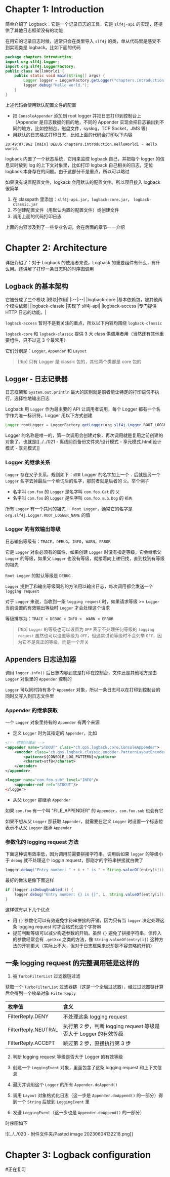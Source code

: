 
# Chapter 1: Introduction

简单介绍了 Logback：它是一个记录日志的工具，它是 `slf4j-api` 的实现，还提供了其他日志框架没有的功能

在用它的记录日志时候，通常只会在类里导入 `slf4j` 的类，单从代码里是感受不到实现类是 logback。比如下面的代码

```java
package chapters.introduction;
import org.slf4j.Logger; 
import org.slf4j.LoggerFactory; 
public class HelloWorld1 { 
	public static void main(String[] args) {
		Logger logger = LoggerFactory.getLogger(​"chapters.introduction.​HelloWorld1"); 
		logger.debug("Hello world."); 
	}
}
```

上述代码会使用默认配置文件的配置

- 把 `ConsoleAppender` 添加到 root logger 并把日志打印到控制台上（Appender 是日志数据的目的地，不同的 Appender 实现会把日志输出到不同的地方，比如控制台，磁盘文件，syslog，TCP Socket，JMS 等）
- 用默认的日志格式打印日志，比如上面的代码会打印以下内容

```
20:49:07.962 [main] DEBUG chapters.introduction.​HelloWorld1 - Hello world.
```

logback 内置了一个状态系统，它用来监控 logback 自己，并把每个 logger 的信息实时放到 log 的上下文对象里，比如打印 logback 自己相关的日志，定位 logback 本身存在的问题。由于这部分不是重点，所以可以略过

如果没有设置配置文件，logkack 会用默认的配置文件。所以项目接入 logback 很简单

1. 在 classpath 里添加：`slf4j-api.jar`，`logback-core.jar`， `logback-classic.jar`
2. 不创建配置文件（用默认内置的配置文件）或创建文件
3. 调用上面的代码打印日志

上面的内容涉及到了一些专业名词，会在后面的章节一一介绍


# Chapter 2: Architecture

详细介绍了：对于 Logback 的使用者来说，Logback 的重要组件有什么，有什么用。还讲解了打印一条日志时的时序图调用


## Logback 的基本架构

它被分成了三个模块
|模块|作用|
|:--|:--|
|logback-core |基本依赖包，被其他两个模块依赖|
|logback-classic |实现了 slf4j-api|
|logback-access |专门提供 HTTP 日志的功能。|

`logback-access` 暂时不是我关注的重点，所以以下内容均围绕 `logback-classic`

`logback-core` 和 `logback-classic` 提供 3 大 class 供调用者用（当然还有其他重要组件，只不过这 3 个最常用）

它们分别是：`Logger`, `Appender` 和 `Layout`

> [!tip] 只有 Logger 是 classic 包的，其他两个类都是 core 包的
> 


## Logger - 日志记录器

日志框架和 `System.out.println` 最大的区别就是前者能让特定的打印语句不执行，选择性地输出日志

Logback 用 `Logger` 作为最主要的 API 让调用者调用，每个 Logger 都有一个名字作为唯一标识符。Logger 用以下方式创建

```java
Logger rootLogger = LoggerFactory.​getLogger(org.slf4j.Logger.​ROOT_LOGGER_NAME);
```

Logger 的名称是唯一的，第一次调用会创建对象，再次调用就是复用之前创建的对象了。也就是[[../../021 - 离线网页备份文件夹/设计模式 - 享元模式.html|设计模式 - 享元模式]]


### Logger 的继承关系

`Logger` 存在父子关系，规则如下：`如果` Logger 的名字加上一个 `.` 后就是另一个 `Logger` 名字去掉最后一个单词后的名字，那前者就是后者的 `父`。举个例子

- 名字叫 `com.foo` 的 `Logger` 是名字叫 `com.foo.Cat` 的 `父`
- 名字叫 `com.foo` 的 `Logger` 是名字叫 `com.foo.sub.Dog` 的 `祖先`

所有 `Logger` 有一个共同的祖先 --  `Root Logger`，通常它的名字是 `org.slf4j.Logger.​ROOT_LOGGER_NAME` 的值


### Logger 的有效输出等级

日志输出等级有：`TRACE`，`DEBUG`，`INFO`，`WARN`，`ERROR`

它是 `Logger` 对象必须有的属性，如果创建 `Logger` 时没有指定等级，它会继承父 `Logger` 的等级，如果父 `Logger` 也没有等级，就接着向上递归找，直到找到有等级的祖先

`Root Logger` 的默认等级是 `DEBUG`

`Logger` 提供了和输出等级同名的方法用以输出日志，每次调用都会发送一个 `logging request`

对于 `Logger` 来说，当收到一条 `logging request` 时，如果请求等级 >= `Logger` 当前设置的有效输出等级时 `Logger` 才会处理这个请求

等级排序为：`TRACE < DEBUG < INFO <  WARN < ERROR`

> [!tip] `Logger` 的等级也可以设置为 `OFF` 表示不处理任何等级的 `logging request`
> 虽然也可以设置等级为 `OFF`，但通常讨论等级时不会列举 `OFF`，因为它不是真正的等级，而是一个开关

## Appenders 日志追加器

调用 `logger.info()` 后日志内容到底是打印在控制台，文件还是其他地方是由 `Logger`  对象里的 `Appender` 控制的

`Logger` 可以同时持有多个 `Appender` 对象，所以一条日志可以在打印到控制台的同时又写入到日志文件里

### Appender 的继承获取

一个 `Logger` 对象里持有的 `Appender` 有两个来源

- 定义 `Logger` 时为其指定的 `Appender`，比如

```xml
<!-- 控制台输出 -->  
<appender name="STDOUT" class="ch.qos.logback.core.ConsoleAppender">  
    <encoder class="ch.qos.logback.classic.encoder.PatternLayoutEncoder">  
        <pattern>${CONSOLE_LOG_PATTERN}</pattern>  
        <charset>utf8</charset>  
    </encoder>  
</appender>

<logger name="com.foo.sub" level="INFO"/>
	<appender-ref ref="STDOUT"/>
</logger>
```

- 从父 `Logger` 那继承 `Appender`

如果 `com.foo` 有一个叫 "FILE_APPENDER" 的 `Appender`，`com.foo.sub` 也会有它

如果不想从父 `Logger` 那获取 `Appender`，就需要在定义 `Logger` 时设置一个标志位表示不从父 `Logger` 继承 `Appender`

### 参数化的 logging request 方法

下面这种调用效率低，因为调用前需要拼接字符串。调用后如果 `logger` 的等级小于 `debug` 就不处理这个 loggin request，那刚才的字符串拼接就白做了

```java
logger.debug("Entry number: " + i + " is " + String.valueOf(entry[i]));
```

最好的做法是像下面这样

```java
if (logger.isDebugEnabled()) {
	logger.debug("Entry number: {} is {}", i, String.valueOf(entry[i]));
}
```

这样做有以下几个优点

- 用 `{}` 参数化可以有效避免字符串拼接的开销，因为只有当 `logger` 决定处理这条 logging request 时才会格式化这个字符串
- 提前判断等级可以减少构造参数的开销。虽然 `{}` 避免了拼接字符串，但传入的参数经常会有 `.getXxx` 之类的方法，像 `String.valueOf(entry[i])` 这种方法的开销更大（实际上不大，但对于日志框架来说却是不容忽略的开销）

## 一条 logging request 的完整调用链是这样的

1. 被 `TurboFilterList` 过滤器链过滤

获取一个 `TurboFilterList` 过滤器链（这是一个全局过滤器），经过过滤器链计算后会得到一个枚举对象 `FilterReply`

|枚举值|含义|
|:--|:--|
|FilterReply.DENY|不处理这条 logging request|
|FilterReply.NEUTRAL|执行第 2 步，判断 logging request 等级是否大于 Logger 的有效等级|
|FilterReply.ACCEPT|跳过第 2 步，直接执行第 3 步|

2. 判断 logging request 等级是否大于 Logger 的有效等级

3. 创建一个 `LoggingEvent` 对象，里面包含了这条 logging request 和上下文信息

4. 遍历并调用这个 `Logger` 的所有 `Appender.doAppend()`

5. 调用 `Layout` 对象格式化日志（这一步是 `Appender.doAppend()` 的一部分）得到一个 `String` 后放到 `LoggingEvent` 里

6. 发送  `LoggingEvent`（这一步也是 `Appender.doAppend()` 的一部分）

时序图如下

![[../../020 - 附件文件夹/Pasted image 20230604132218.png]]


# Chapter 3: Logback configuration

#正在复习 